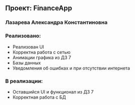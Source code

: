 ## Проект: FinanceApp
### Лазарева Александра Константиновна

### Реализовано:
- Реализован UI
- Корректна работа с сетью
- Анимации графика из ДЗ 7
- Базы данных
- Уведомления об ошибках и при отсутствии интернета

### В реализации:
- Оставшийся UI и функционал из ДЗ 7
- Корректная работа с БД
